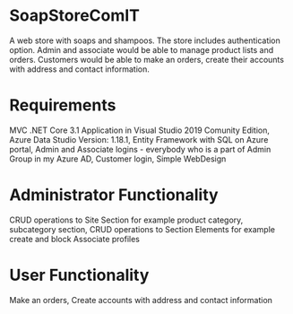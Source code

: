 # SoapStoreComIT
A web store with soaps and shampoos. The store includes authentication option. Admin and associate would be able to manage product lists and orders. Customers would be able to make an orders, create their accounts with address and contact information.

# Requirements
MVC .NET Core 3.1 Application in Visual Studio 2019 Comunity Edition, 
Azure Data Studio Version: 1.18.1, 
Entity Framework with SQL on Azure portal, 
Admin and Associate logins - everybody who is a part of Admin Group in my Azure AD, 
Customer login, 
Simple WebDesign

# Administrator Functionality
CRUD operations to Site Section for example product category, subcategory section, 
CRUD operations to Section Elements for example create and block Associate profiles

# User Functionality
Make an orders, 
Create accounts with address and contact information
